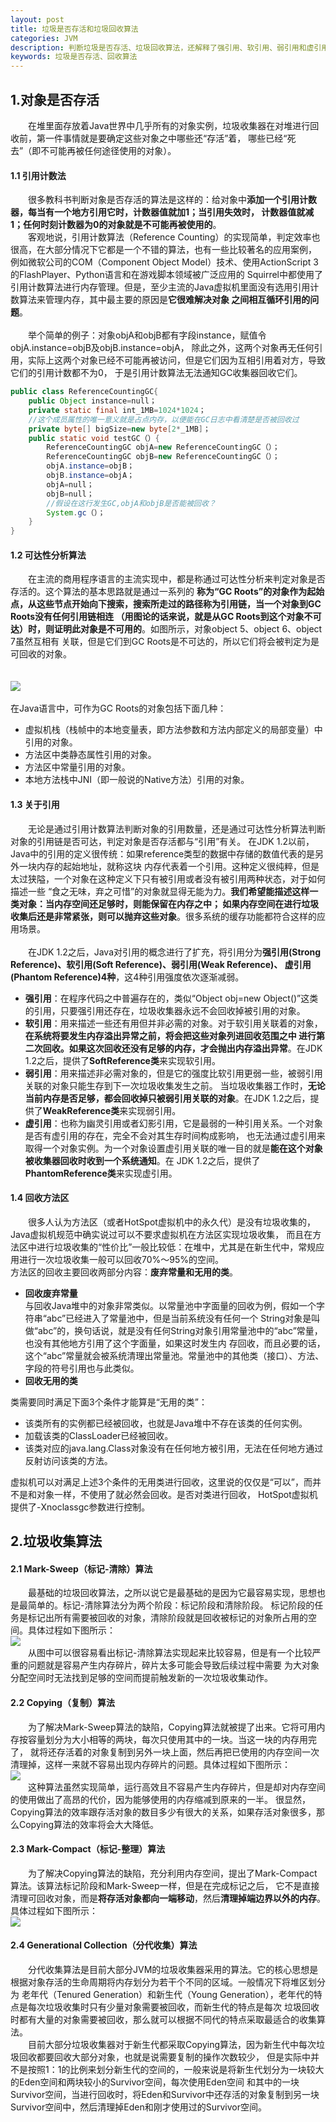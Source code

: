 ```yaml
---
layout: post
title: 垃圾是否存活和垃圾回收算法
categories: JVM
description: 判断垃圾是否存活、垃圾回收算法，还解释了强引用、软引用、弱引用和虚引用
keywords: 垃圾是否存活、回收算法
---
```

## 1.对象是否存活
&emsp;&emsp;在堆里面存放着Java世界中几乎所有的对象实例，垃圾收集器在对堆进行回收前，第一件事情就是要确定这些对象之中哪些还“存活”着，
哪些已经“死去”（即不可能再被任何途径使用的对象）。
#### 1.1 引用计数法
&emsp;&emsp;很多教科书判断对象是否存活的算法是这样的：给对象中**添加一个引用计数器，每当有一个地方引用它时，计数器值就加1；当引用失效时，
计数器值就减1；任何时刻计数器为0的对象就是不可能再被使用的**。  
&emsp;&emsp;客观地说，引用计数算法（Reference Counting）的实现简单，判定效率也很高，在大部分情况下它都是一个不错的算法，也有一些比较著名的应用案例，
例如微软公司的COM（Component Object Model）技术、使用ActionScript 3的FlashPlayer、Python语言和在游戏脚本领域被广泛应用的
Squirrel中都使用了引用计数算法进行内存管理。但是，至少主流的Java虚拟机里面没有选用引用计数算法来管理内存，其中最主要的原因是**它很难解决对象
之间相互循环引用的问题**。  
<br/>
&emsp;&emsp;举个简单的例子：对象objA和objB都有字段instance，赋值令objA.instance=objB及objB.instance=objA，
除此之外，这两个对象再无任何引用，实际上这两个对象已经不可能再被访问，但是它们因为互相引用着对方，导致它们的引用计数都不为0，
于是引用计数算法无法通知GC收集器回收它们。

``` java
public class ReferenceCountingGC{
    public Object instance=null；
    private static final int_1MB=1024*1024；
    //这个成员属性的唯一意义就是占点内存，以便能在GC日志中看清楚是否被回收过
    private byte[] bigSize=new byte[2*_1MB]；
    public static void testGC（）{
        ReferenceCountingGC objA=new ReferenceCountingGC（）；
        ReferenceCountingGC objB=new ReferenceCountingGC（）；
        objA.instance=objB；
        objB.instance=objA；
        objA=null；
        objB=null；
        //假设在这行发生GC,objA和objB是否能被回收？
        System.gc（）；
    }
}
```
#### 1.2 可达性分析算法
&emsp;&emsp;在主流的商用程序语言的主流实现中，都是称通过可达性分析来判定对象是否存活的。这个算法的基本思路就是通过一系列的
**称为“GC Roots”的对象作为起始点，从这些节点开始向下搜索，搜索所走过的路径称为引用链，当一个对象到GC  Roots没有任何引用链相连
（用图论的话来说，就是从GC Roots到这个对象不可达）时，则证明此对象是不可用的**。如图所示，对象object 5、object 6、object 7虽然互相有
关联，但是它们到GC Roots是不可达的，所以它们将会被判定为是可回收的对象。  
<br/>
<br/>
![](/images/posts/JVM/对象是否存活-可达性分析算法.png)
<br/>
<br/>
在Java语言中，可作为GC Roots的对象包括下面几种：  

- 虚拟机栈（栈帧中的本地变量表，即方法参数和方法内部定义的局部变量）中引用的对象。  
- 方法区中类静态属性引用的对象。  
- 方法区中常量引用的对象。  
- 本地方法栈中JNI（即一般说的Native方法）引用的对象。  

#### 1.3 关于引用
&emsp;&emsp;无论是通过引用计数算法判断对象的引用数量，还是通过可达性分析算法判断对象的引用链是否可达，判定对象是否存活都与“引用”有关。
在JDK 1.2以前，Java中的引用的定义很传统：如果reference类型的数据中存储的数值代表的是另外一块内存的起始地址，就称这块
内存代表着一个引用。这种定义很纯粹，但是太过狭隘，一个对象在这种定义下只有被引用或者没有被引用两种状态，对于如何描述一些
“食之无味，弃之可惜”的对象就显得无能为力。**我们希望能描述这样一类对象：当内存空间还足够时，则能保留在内存之中；
如果内存空间在进行垃圾收集后还是非常紧张，则可以抛弃这些对象**。很多系统的缓存功能都符合这样的应用场景。  
<br/>
&emsp;&emsp;在JDK 1.2之后，Java对引用的概念进行了扩充，将引用分为**强引用(Strong Reference)、软引用(Soft Reference)、弱引用(Weak Reference)、
虚引用(Phantom Reference)4种**，这4种引用强度依次逐渐减弱。  

- **强引用**：在程序代码之中普遍存在的，类似“Object obj=new Object()”这类的引用，只要强引用还存在，垃圾收集器永远不会回收掉被引用的对象。  
- **软引用**：用来描述一些还有用但并非必需的对象。对于软引用关联着的对象，**在系统将要发生内存溢出异常之前，将会把这些对象列进回收范围之中
进行第二次回收。如果这次回收还没有足够的内存，才会抛出内存溢出异常**。在JDK 1.2之后，提供了**SoftReference类**来实现软引用。  
- **弱引用**：用来描述非必需对象的，但是它的强度比软引用更弱一些，被弱引用关联的对象只能生存到下一次垃圾收集发生之前。
当垃圾收集器工作时，**无论当前内存是否足够，都会回收掉只被弱引用关联的对象**。在JDK  1.2之后，提供了**WeakReference类**来实现弱引用。  
- **虚引用**：也称为幽灵引用或者幻影引用，它是最弱的一种引用关系。一个对象是否有虚引用的存在，完全不会对其生存时间构成影响，
也无法通过虚引用来取得一个对象实例。为一个对象设置虚引用关联的唯一目的就是**能在这个对象被收集器回收时收到一个系统通知**。在
JDK 1.2之后，提供了**PhantomReference类**来实现虚引用。  

#### 1.4 回收方法区
&emsp;&emsp;很多人认为方法区（或者HotSpot虚拟机中的永久代）是没有垃圾收集的，Java虚拟机规范中确实说过可以不要求虚拟机在方法区实现垃圾收集，
而且在方法区中进行垃圾收集的“性价比”一般比较低：在堆中，尤其是在新生代中，常规应用进行一次垃圾收集一般可以回收70%～95%的空间。  
方法区的回收主要回收两部分内容：**废弃常量和无用的类**。  

- **回收废弃常量**  
与回收Java堆中的对象非常类似。以常量池中字面量的回收为例，假如一个字符串“abc”已经进入了常量池中，但是当前系统没有任何一个
String对象是叫做“abc”的，换句话说，就是没有任何String对象引用常量池中的“abc”常量，也没有其他地方引用了这个字面量，如果这时发生内
存回收，而且必要的话，这个“abc”常量就会被系统清理出常量池。常量池中的其他类（接口）、方法、字段的符号引用也与此类似。  
- **回收无用的类**  

类需要同时满足下面3个条件才能算是“无用的类”：  

- 该类所有的实例都已经被回收，也就是Java堆中不存在该类的任何实例。  
- 加载该类的ClassLoader已经被回收。  
- 该类对应的java.lang.Class对象没有在任何地方被引用，无法在任何地方通过反射访问该类的方法。  

虚拟机可以对满足上述3个条件的无用类进行回收，这里说的仅仅是“可以”，而并不是和对象一样，不使用了就必然会回收。是否对类进行回收，
HotSpot虚拟机提供了-Xnoclassgc参数进行控制。 

## 2.垃圾收集算法
#### 2.1 Mark-Sweep（标记-清除）算法
&emsp;&emsp;最基础的垃圾回收算法，之所以说它是最基础的是因为它最容易实现，思想也是最简单的。标记-清除算法分为两个阶段：标记阶段和清除阶段。
标记阶段的任务是标记出所有需要被回收的对象，清除阶段就是回收被标记的对象所占用的空间。具体过程如下图所示：
<br/>
![](/images/posts/JVM/垃圾回收算法-标记清除.png)
<br/>
&emsp;&emsp;从图中可以很容易看出标记-清除算法实现起来比较容易，但是有一个比较严重的问题就是容易产生内存碎片，碎片太多可能会导致后续过程中需要
为大对象分配空间时无法找到足够的空间而提前触发新的一次垃圾收集动作。
#### 2.2 Copying（复制）算法
&emsp;&emsp;为了解决Mark-Sweep算法的缺陷，Copying算法就被提了出来。它将可用内存按容量划分为大小相等的两块，每次只使用其中的一块。当这一块的内存用完了，
就将还存活着的对象复制到另外一块上面，然后再把已使用的内存空间一次清理掉，这样一来就不容易出现内存碎片的问题。具体过程如下图所示：
<br/>
![](/images/posts/JVM/垃圾回收算法-复制.png)
<br/>
&emsp;&emsp;这种算法虽然实现简单，运行高效且不容易产生内存碎片，但是却对内存空间的使用做出了高昂的代价，因为能够使用的内存缩减到原来的一半。
很显然，Copying算法的效率跟存活对象的数目多少有很大的关系，如果存活对象很多，那么Copying算法的效率将会大大降低。
#### 2.3 Mark-Compact（标记-整理）算法
&emsp;&emsp;为了解决Copying算法的缺陷，充分利用内存空间，提出了Mark-Compact算法。该算法标记阶段和Mark-Sweep一样，但是在完成标记之后，
它不是直接清理可回收对象，而是**将存活对象都向一端移动**，然后**清理掉端边界以外的内存**。具体过程如下图所示：
<br/>
![](/images/posts/JVM/垃圾回收算法-标记整理.png)
<br>
#### 2.4 Generational Collection（分代收集）算法
&emsp;&emsp;分代收集算法是目前大部分JVM的垃圾收集器采用的算法。它的核心思想是根据对象存活的生命周期将内存划分为若干个不同的区域。一般情况下将堆区划分为
老年代（Tenured Generation）和新生代（Young Generation），老年代的特点是每次垃圾收集时只有少量对象需要被回收，而新生代的特点是每次
垃圾回收时都有大量的对象需要被回收，那么就可以根据不同代的特点采取最适合的收集算法。
<br/>
&emsp;&emsp;目前大部分垃圾收集器对于新生代都采取Copying算法，因为新生代中每次垃圾回收都要回收大部分对象，也就是说需要复制的操作次数较少，
但是实际中并不是按照1：1的比例来划分新生代的空间的，一般来说是将新生代划分为一块较大的Eden空间和两块较小的Survivor空间，每次使用Eden空间
和其中的一块Survivor空间，当进行回收时，将Eden和Survivor中还存活的对象复制到另一块Survivor空间中，然后清理掉Eden和刚才使用过的Survivor空间。






